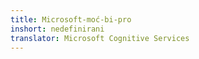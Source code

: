 ```yaml
---
title: Microsoft-moć-bi-pro
inshort: nedefinirani
translator: Microsoft Cognitive Services
---
```




